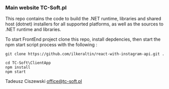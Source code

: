 ### Main website TC-Soft.pl ###

This repo contains the code to build the .NET runtime, libraries and shared host (dotnet) installers for all supported platforms, as well as the sources to .NET runtime and libraries.

To start FrontEnd project clone this repo, install depdencies, then start the npm start script process with the following :

```
git clone https://github.com/ilkeraltin/react-with-instagram-api.git .
```

```
cd TC-Soft\ClientApp
npm install
npm start
```

Tadeusz Ciszewski
office@tc-soft.pl
